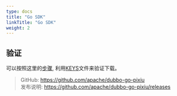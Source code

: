 ```yaml
---
type: docs
title: "Go SDK"
linkTitle: "Go SDK"
weight: 2
---
```


## 验证

可以按照这里的[步骤](https://www.apache.org/info/verification), 利用[KEYS](https://downloads.apache.org/dubbo/KEYS)文件来验证下载。

> GitHub: https://github.com/apache/dubbo-go-pixiu \
> 发布说明: https://github.com/apache/dubbo-go-pixiu/releases
>

